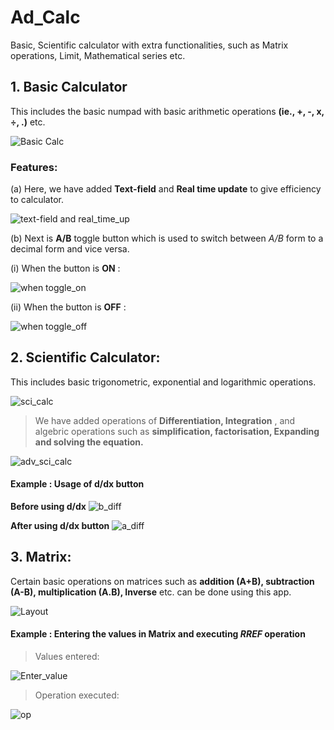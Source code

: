 # Ad_Calc
Basic, Scientific calculator with extra functionalities, such as Matrix operations, Limit, Mathematical series etc.

## 1. Basic Calculator
This includes the basic numpad with basic arithmetic operations **(ie., +, -, x, ÷, .)** etc.

![Basic Calc](https://github.com/kunalsahni99/Ad_Calc/blob/master/Basic%20Calc.png)

### Features:

(a) Here, we have added **Text-field** and **Real time update** to give efficiency to calculator.

![text-field and real_time_up](https://github.com/kunalsahni99/Ad_Calc/blob/master/Textfield%20and%20real_time_up.png)

(b) Next is **A/B** toggle button which is used to switch between *A/B* form to a decimal form and vice versa.

  (i) When the button is **ON** : 
  
  ![when toggle_on](https://github.com/kunalsahni99/Ad_Calc/blob/master/when%20tog_on_LI.jpg)
  
  (ii) When the button is **OFF** :
  
  ![when toggle_off](https://github.com/kunalsahni99/Ad_Calc/blob/master/when%20tog_off_LI.jpg)
  
## 2. Scientific Calculator:
This includes basic trigonometric, exponential and logarithmic operations.

![sci_calc](https://github.com/kunalsahni99/Ad_Calc/blob/master/sci_calc.png)

> We have added operations of **Differentiation, Integration** , and algebric operations such as **simplification, factorisation, Expanding and solving the equation.**

![adv_sci_calc](https://github.com/kunalsahni99/Ad_Calc/blob/master/adv_sci_calc.png)

#### Example : Usage of d/dx button
**Before using d/dx**
![b_diff](https://github.com/kunalsahni99/Ad_Calc/blob/master/b_diff.png)

**After using d/dx button**
![a_diff](https://github.com/kunalsahni99/Ad_Calc/blob/master/b_diff.png)

## 3. Matrix:
Certain basic operations on matrices such as **addition (A+B), subtraction (A-B), multiplication (A.B), Inverse** etc. can be done using this app.

![Layout](https://github.com/kunalsahni99/Ad_Calc/blob/master/Matrix.png)

#### Example : Entering the values in Matrix and executing *RREF* operation

> Values entered:

![Enter_value](https://github.com/kunalsahni99/Ad_Calc/blob/master/Enter_value.png)

> Operation executed:

![op](https://github.com/kunalsahni99/Ad_Calc/blob/master/op.png)
